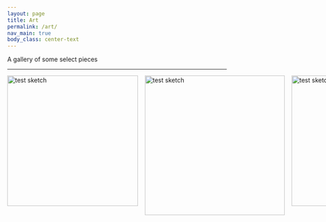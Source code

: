 ```yaml
---
layout: page
title: Art
permalink: /art/
nav_main: true
body_class: center-text
---
```


A gallery of some select pieces

---

<div style="display: flex; gap: 16px;">
  <div style="flex-shrink: 0;">
    <img 
      src="{{ '/assets/images/art/The_Weight_of_a_Lamb.jpg' | relative_url }}" 
      alt="test sketch" 
      width="300" 
    />
  </div>

  <div style="flex-shrink: 0;">
    <img 
      src="{{ '/assets/images/art/Oriental_Occidental.jpg' | relative_url }}" 
      alt="test sketch" 
      width="321" 
    />
  </div>

  <div style="flex-shrink: 0;">
    <img 
      src="{{ '/assets/images/art/1.png' | relative_url }}" 
      alt="test sketch" 
      width="300" 
    />
  </div>
</div>
